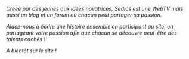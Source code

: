 *Créée par des jeunes aux idées novatrices, Sedios est une WebTV mais aussi un blog et un forum où chacun peut partager sa passion.*

*Aidez-nous à écrire une histoire ensemble en participant au site, en partageant votre passion afin que chacun se découvre peut-être des talents cachés !*

*A bientôt sur le site !*